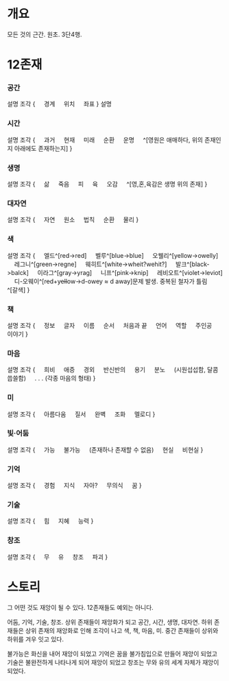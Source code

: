 # 개요
모든 것의 근간. 원초.
3단4행.

# 12존재
### 공간
설명
조각 {
$\quad$경계
$\quad$위치
$\quad$좌표
}
설명
### 시간
설명
조각 {
$\quad$과거
$\quad$현재
$\quad$미래
$\quad$순환
$\quad$운명
$\quad$^[영원은 애매하다, 위의 존재인지 아래에도 존재하는지]
}
### 생명
설명
조각 {
$\quad$삶
$\quad$죽음
$\quad$피
$\quad$육
$\quad$오감
$\quad$^[영,혼,육감은 생명 위의 존재]
} 
### 대자연
설명
조각 {
$\quad$자연
$\quad$원소
$\quad$법칙
$\quad$순환
$\quad$물리
}
​
### 색
설명
조각 {
$\quad$엘드^[red->red]
$\quad$벨루^[blue->blue]
$\quad$오웰리^[yellow->owelly]
$\quad$레그니^[green->regne]
$\quad$웨히트^[white->wheit?wehit?]
$\quad$발크^[black->balck]
$\quad$이라그^[gray->yrag]
$\quad$니프^[pink->knip]
$\quad$레비오트^[violet->leviot]
$\quad$디-오웨이^[r~~e~~d+y~~ell~~ow->d-owey ≈ d away]문제 발생. 중복된 철자가 틀림
$\quad$^[갈색]
}
### 책
설명
조각 {
$\quad$정보
$\quad$글자
$\quad$이름
$\quad$순서
$\quad$처음과 끝
$\quad$언어
$\quad$역할
$\quad$주인공
$\quad$이야기
}
### 마음
설명
조각 {
$\quad$희비
$\quad$애증
$\quad$경외
$\quad$반신반의
$\quad$용기
$\quad$분노
$\quad$(시원섭섭함, 달콤씁쓸함)
$\quad$. . . (각종 마음의 형태)
}
### 미
설명
조각 {
$\quad$아름다움
$\quad$질서 
$\quad$완벽
$\quad$조화
$\quad$멜로디
}
​
### 빛·어둠
설명
조각 {
$\quad$가능
$\quad$불가능
$\quad$(존재하나 존재할 수 없음)
$\quad$현실
$\quad$비현실
}
### 기억
설명
조각 {
$\quad$경험
$\quad$지식
$\quad$자아?
$\quad$무의식
$\quad$꿈
}
### 기술
설명
조각 {
$\quad$힘
$\quad$지혜
$\quad$능력
}
### 창조
설명
조각 {
$\quad$무
$\quad$유
$\quad$창조
$\quad$파괴
}

# 스토리

그 어떤 것도 재앙이 될 수 있다. 12존재들도 예외는 아니다.

어둠, 기억, 기술, 창조. 상위 존재들이 재앙화가 되고
공간, 시간, 생명, 대자연. 하위 존재들은 상위 존재의 재앙화로 인해 조각이 나고
색, 책, 마음, 미. 중간 존재들이 상위와 하위를 겨우 잇고 있다.

불가능은 화신을 내어 재앙이 되었고
기억은 꿈을 불가침입으로 만들어 재앙이 되었고
기술은 불완전하게 나타나게 되어 재앙이 되었고
창조는 무와 유의 세계 자체가 재앙이 되었다.